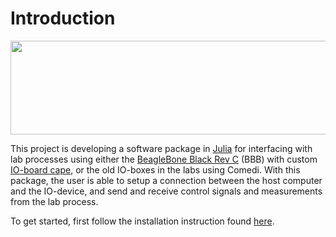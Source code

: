 
<a id='Introduction-1'></a>

# Introduction


<img src="/images/labio_overview.png" height="150" width="900">


This project is developing a software package in [Julia](https://julialang.org/) for interfacing with lab processes using either the [BeagleBone Black Rev C](http://beagleboard.org/) (BBB) with custom [IO-board cape](https://gitlab.control.lth.se/labdev/ioboards), or the old IO-boxes in the labs using Comedi. With this package, the user is able to setup a connection between the host computer and the IO-device, and send and receive control signals and measurements from the lab process.


To get started, first follow the installation instruction found [here](installation.md).

